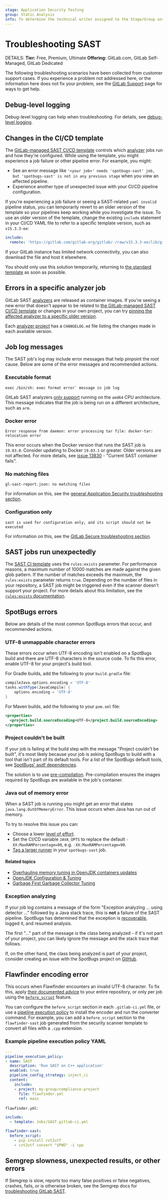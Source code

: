 ```yaml
---
stage: Application Security Testing
group: Static Analysis
info: To determine the technical writer assigned to the Stage/Group associated with this page, see https://handbook.gitlab.com/handbook/product/ux/technical-writing/#assignments
---
```


# Troubleshooting SAST

DETAILS:
**Tier:** Free, Premium, Ultimate
**Offering:** GitLab.com, GitLab Self-Managed, GitLab Dedicated

The following troubleshooting scenarios have been collected from customer support cases. If you
experience a problem not addressed here, or the information here does not fix your problem, see the
[GitLab Support](https://about.gitlab.com/support/) page for ways to get help.

## Debug-level logging

Debug-level logging can help when troubleshooting. For details, see
[debug-level logging](../troubleshooting_application_security.md#debug-level-logging).

## Changes in the CI/CD template

The [GitLab-managed SAST CI/CD template](index.md#configure-sast-in-your-cicd-yaml) controls which [analyzer](analyzers.md) jobs run and how they're configured. While using the template, you might experience a job failure or other pipeline error. For example, you might:

- See an error message like `'<your job>' needs 'spotbugs-sast' job, but 'spotbugs-sast' is not in any previous stage` when you view an affected pipeline.
- Experience another type of unexpected issue with your CI/CD pipeline configuration.

If you're experiencing a job failure or seeing a SAST-related `yaml invalid` pipeline status, you can temporarily revert to an older version of the template so your pipelines keep working while you investigate the issue. To use an older version of the template, change the existing `include` statement in your CI/CD YAML file to refer to a specific template version, such as `v15.3.3-ee`:

```yaml
include:
  remote: 'https://gitlab.com/gitlab-org/gitlab/-/raw/v15.3.3-ee/lib/gitlab/ci/templates/Jobs/SAST.gitlab-ci.yml'
```

If your GitLab instance has limited network connectivity, you can also download the file and host it elsewhere.

You should only use this solution temporarily, returning to [the standard template](index.md#configure-sast-in-your-cicd-yaml) as soon as possible.

## Errors in a specific analyzer job

GitLab SAST [analyzers](analyzers.md) are released as container images.
If you're seeing a new error that doesn't appear to be related to [the GitLab-managed SAST CI/CD template](index.md#configure-sast-in-your-cicd-yaml) or changes in your own project, you can try [pinning the affected analyzer to a specific older version](index.md#pinning-to-minor-image-version).

Each [analyzer project](analyzers.md) has a `CHANGELOG.md` file listing the changes made in each available version.

## Job log messages

The SAST job's log may include error messages that help pinpoint the root cause. Below are some
of the error messages and recommended actions.

### Executable format

```plaintext
exec /bin/sh: exec format error` message in job log
```

GitLab SAST analyzers [only support](index.md#requirements) running on the `amd64` CPU architecture.
This message indicates that the job is being run on a different architecture, such as `arm`.

### Docker error

```plaintext
Error response from daemon: error processing tar file: docker-tar: relocation error
```

This error occurs when the Docker version that runs the SAST job is `19.03.0`. Consider updating to
Docker `19.03.1` or greater. Older versions are not affected. For more details, see
[issue 13830](https://gitlab.com/gitlab-org/gitlab/-/issues/13830#note_211354992) -
"Current SAST container fails".

### No matching files

```plaintext
gl-sast-report.json: no matching files
```

For information on this, see the [general Application Security troubleshooting section](../../../ci/jobs/job_artifacts_troubleshooting.md#error-message-no-files-to-upload).

### Configuration only

```plaintext
sast is used for configuration only, and its script should not be executed
```

For information on this, see the [GitLab Secure troubleshooting section](../troubleshooting_application_security.md#error-job-is-used-for-configuration-only-and-its-script-should-not-be-executed).

## SAST jobs run unexpectedly

The [SAST CI template](https://gitlab.com/gitlab-org/gitlab/-/blob/master/lib/gitlab/ci/templates/Security/SAST.gitlab-ci.yml)
uses the `rules:exists` parameter. For performance reasons, a maximum number of 10000 matches are
made against the given glob pattern. If the number of matches exceeds the maximum, the `rules:exists`
parameter returns `true`. Depending on the number of files in your repository, a SAST job might be
triggered even if the scanner doesn't support your project. For more details about this limitation,
see the [`rules:exists` documentation](../../../ci/yaml/index.md#rulesexists).

## SpotBugs errors

Below are details of the most common SpotBugs errors that occur, and recommended actions.

### UTF-8 unmappable character errors

These errors occur when UTF-8 encoding isn't enabled on a SpotBugs build and there are UTF-8
characters in the source code. To fix this error, enable UTF-8 for your project's build tool.

For Gradle builds, add the following to your `build.gradle` file:

```gradle
compileJava.options.encoding = 'UTF-8'
tasks.withType(JavaCompile) {
    options.encoding = 'UTF-8'
}
```

For Maven builds, add the following to your `pom.xml` file:

```xml
<properties>
  <project.build.sourceEncoding>UTF-8</project.build.sourceEncoding>
</properties>
```

### Project couldn't be built

If your job is failing at the build step with the message "Project couldn't be built", it's most likely because your job is asking SpotBugs to build with a tool that isn't part of its default tools. For a list of the SpotBugs default tools, see [SpotBugs' asdf dependencies](https://gitlab.com/gitlab-org/security-products/analyzers/spotbugs/-/blob/master/config/.gl-tool-versions).

The solution is to use [pre-compilation](index.md#pre-compilation). Pre-compilation ensures the images required by SpotBugs are available in the job's container.

### Java out of memory error

When a SAST job is running you might get an error that states `java.lang.OutOfMemoryError`. This issue occurs when Java has run out of memory.

To try to resolve this issue you can:

- Choose a lower [level of effort](index.md#security-scanner-configuration).
- Set the CI/CD variable `JAVA_OPTS` to replace the default `-XX:MaxRAMPercentage=80`, e.g. `-XX:MaxRAMPercentage=90`.
- [Tag a larger runner](../../../ci/runners/hosted_runners/linux.md#machine-types-available-for-linux---x86-64) in your `spotbugs-sast` job.

#### Related topics

- [Overhauling memory tuning in OpenJDK containers updates](https://developers.redhat.com/articles/2023/03/07/overhauling-memory-tuning-openjdk-containers-updates)
- [OpenJDK Configuration & Tuning](https://wiki.openjdk.org/display/zgc/Main#Main-Configuration&Tuning)
- [Garbage First Garbage Collector Tuning](https://www.oracle.com/technical-resources/articles/java/g1gc.html)

### Exception analyzing

If your job log contains a message of the form "Exception analyzing ... using detector ..." followed by a Java stack trace, this is **not** a failure of the SAST pipeline. SpotBugs has determined that the exception is [recoverable](https://github.com/spotbugs/spotbugs/blob/5ebd4439f6f8f2c11246b79f58c44324718d39d8/spotbugs/src/main/java/edu/umd/cs/findbugs/FindBugs2.java#L1200), logged it, and resumed analysis.

The first "..." part of the message is the class being analyzed - if it's not part of your project, you can likely ignore the message and the stack trace that follows.

If, on the other hand, the class being analyzed is part of your project, consider creating an issue with the SpotBugs project on [GitHub](https://github.com/spotbugs/spotbugs/issues).

## Flawfinder encoding error

This occurs when Flawfinder encounters an invalid UTF-8 character. To fix this, apply [their documented advice](https://github.com/david-a-wheeler/flawfinder#character-encoding-errors) to your entire repository, or only per job using the [`before_script`](../../../ci/yaml/index.md#before_script) feature.

You can configure the `before_script` section in each `.gitlab-ci.yml` file, or use a [pipeline execution policy](../policies/pipeline_execution_policies.md) to install the encoder and run the converter command. For example, you can add a `before_script` section to the `flawfinder-sast` job generated from the security scanner template to convert all files with a `.cpp` extension.

### Example pipeline execution policy YAML

```yaml
---
pipeline_execution_policy:
- name: SAST
  description: 'Run SAST on C++ application'
  enabled: true
  pipeline_config_strategy: inject_ci
  content:
    include:
    - project: my-group/compliance-project
      file: flawfinder.yml
      ref: main
```

`flawfinder.yml`:

```yaml
include:
  - template: Jobs/SAST.gitlab-ci.yml

flawfinder-sast:
  before_script:
    - pip install cvt2utf
    - cvt2utf convert "$PWD" -i cpp
```

## Semgrep slowness, unexpected results, or other errors

If Semgrep is slow, reports too many false positives or false negatives, crashes, fails, or is otherwise broken, see the Semgrep docs for [troubleshooting GitLab SAST](https://semgrep.dev/docs/troubleshooting/semgrep-app#troubleshooting-gitlab-sast).
